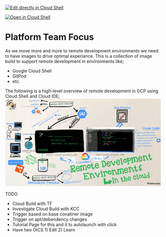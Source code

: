 [![Edit directly in Cloud Shell](https://gstatic.com/cloudssh/images/open-btn.svg)](https://shell.cloud.google.com/cloudshell/editor?cloudshell_git_repo=https://github.com/SapientCoffee/platform-ops.git)

[![Open in Cloud Shell](https://gstatic.com/cloudssh/images/open-btn.svg)](https://shell.cloud.google.com/cloudshell/editor?cloudshell_git_repo=https://github.com/SapientCoffee/platform-ops.git&cloudshell_image=europe-west2-docker.pkg.dev/coffee-with-rob/espresso-gcp/espresso)

# Platform Team Focus
As we move more and more to remote development environments we need to have images to drive optimal experiance. This is a collection of image build to support remote development in environments like;
* Google Cloud Shell
* GitPod
* etc.

The following is a high-level overview of remote development in GCP using Cloud Shell and Cloud IDE;
![](Remote-Developer-Environment.jpg)


TODO
* Cloud Build with TF
* Investigate Cloud Build with KCC
* Trigger based on base conatiner image
* Trigger on apt/debendency changes
* Tutorial Page for this and it to autolaunch with click
* Have two OICS 1) Edit 2) Learn
